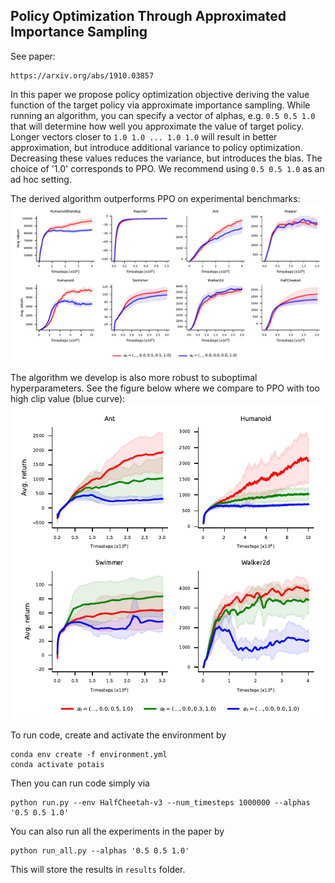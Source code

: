 ## Policy Optimization Through Approximated Importance Sampling

See paper:
```
https://arxiv.org/abs/1910.03857
```

In this paper we propose policy optimization objective deriving the value function of the 
target policy via approximate importance sampling. 
While running an algorithm, you can specify a vector of alphas, e.g. `0.5 0.5 1.0` 
that will determine how well you approximate the value of target policy. Longer vectors
closer to `1.0 1.0 ... 1.0 1.0` will result in better approximation, but introduce additional
variance to policy optimization. Decreasing these values reduces the variance, but introduces the bias.
The choice of '1.0' corresponds to PPO. We recommend using `0.5 0.5 1.0` as an ad hoc setting.

The derived algorithm outperforms PPO on experimental benchmarks:
![results](figs/results.png)

The algorithm we develop is also more robust to suboptimal hyperparameters.
See the figure below where we compare to PPO with too high clip value (blue curve):
![results](figs/robust.png)

To run code, create and activate the environment by
```
conda env create -f environment.yml
conda activate potais
```
Then you can run code simply via
```
python run.py --env HalfCheetah-v3 --num_timesteps 1000000 --alphas '0.5 0.5 1.0'
```

You can also run all the experiments in the paper by
```
python run_all.py --alphas '0.5 0.5 1.0'
```
This will store the results in `results` folder.
